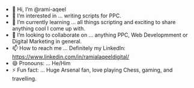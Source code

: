 - 👋 Hi, I’m @rami-aqeel
- 👀 I’m interested in ... writing scripts for PPC.
- 🌱 I’m currently learning ... all things scripting and exciting to share anything cool I come up with.
- 💞️ I’m looking to collaborate on ... anything PPC, Web Developmment or Digital Marketing in general.
- 📫 How to reach me ... Definitely my LinkedIn: https://www.linkedin.com/in/ramialaqeeldigital/
- 😄 Pronouns: ... He/Him
- ⚡ Fun fact: ... Huge Arsenal fan, love playing Chess, gaming, and travelling.

<!---
rami-aqeel/rami-aqeel is a ✨ special ✨ repository because its `README.md` (this file) appears on your GitHub profile.
You can click the Preview link to take a look at your changes.
--->

